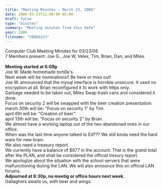 ```yaml
---
title: "Meeting Minutes - March 23, 2006"
date: 2006-03-23T12:00:00-05:00
draft: false
type: "minutes"
summary: "Meeting minutes from this date"
year: 2006
filename: "20060323"
---
```


Computer Club Meeting Minutes for 03/23/06<br>
7 Members present: Joe G., Joe W, Velex, Tim, Brian, Dan, and Miles.<br>
<br>
<b>Meeting started at 6:09p</b><br>
Joe W. Made homemade tortilla's.<br>
Next week will be nominations!! Be here or miss out!<br>
Joe W. announced that the mysql interface is horrible unsecure. It used no
encryption at all.  Brian reconfigured it to work with https only.<br>
Garbage needed to be taken out, Miles Swap trash cans and considered it done.<br>
Focus on security 2 will be swapped with the beer creation presentation.<br>
march 30th will be: "Focus on security 1" by Tim.<br>
april 6th will be: "Creation of beer"<br>
april 13th will be: "Focus on security 2" by Brian.<br>
We almost have a working laptop out of the two abandoned ones in our office.<br>When was the last time anyone talked to Ed???  We still kinda need the hard ware for new brain.<br>
We also need a treasury report.<br>
We currently have a balance of $877 in the account. That is the grand total
after the PLAN, and shall be considered the official tresury report.<br>
We apologize about the situation with the school servers that were malfunctioning during the LAN.  We will also announce this on official LAN forums.<br>
<b>Adjourned at 6:30p, no meetig or office hours next week.</b><br>
Gallaghers awaits us, with beer and wings.<br>
<br>
